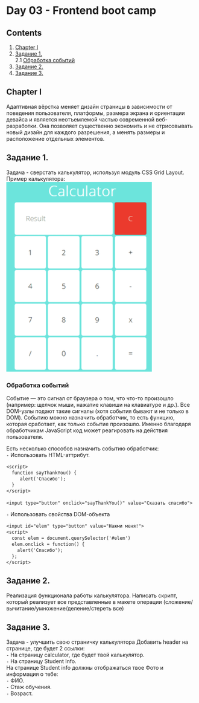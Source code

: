 #  Day 03 - Frontend boot camp

## Contents

1. [Chapter I](#chapter-i) 
2. [Задание 1.](#задание-1) \
   2.1 [Обработка событий](#обработка-событий) 
3. [Задание 2.](#задание-2)
4. [Задание 3.](#задание-3)


## Chapter I
Адаптивная вёрстка меняет дизайн страницы в зависимости от поведения пользователя, платформы, размера экрана и ориентации девайса и является неотъемлемой частью современной веб-разработки. Она позволяет существенно экономить и не отрисовывать новый дизайн для каждого разрешения, а менять размеры и расположение отдельных элементов.


## Задание 1.
Задача - сверстать калькулятор, используя модуль CSS Grid Layout. Пример калькулятора: \
<img width="386" alt="calculator" src="./misc/images/calculator.png">
   <br>


### Обработка событий 

Событие — это сигнал от браузера о том, что что-то произошло (например: щелчок мыши, нажатие клавиши на клавиатуре и др.). Все DOM-узлы подают такие сигналы (хотя события бывают и не только в DOM).
Событию можно назначить обработчик, то есть функцию, которая сработает, как только событие произошло.
Именно благодаря обработчикам JavaScript код может реагировать на действия пользователя.

Есть несколько способов назначить событию обработчик: \
`-` Использовать HTML-аттрибут.
```
<script>
  function sayThankYou() {
     alert('Спасибо');
  }
</script>

<input type="button" onclick="sayThankYou()" value="Сказать спасибо">
```

`-` Использовать свойства DOM-объекта
```
<input id="elem" type="button" value="Нажми меня!">
<script>
  const elem = document.querySelector('#elem')
  elem.onclick = function() {
    alert('Спасибо');
  };
</script>
```
## Задание 2.
Реализация функционала работы калькулятора. Написать скрипт, который реализует все представленные в макете операции (сложение/вычитание/умножение/деление/стереть все)


## Задание 3.
Задача - улучшить свою страничку калькулятора
Добавить header на странице, где будет 2 ссылки: \
`-` На страницу calculator, где будет твой калькулятор. \
`-` На страницу Student Info. \
На странице Student info должны отображаться твое Фото и информация о тебе: \
`-` ФИО. \
`-` Стаж обучения. \
`-` Возраст.

